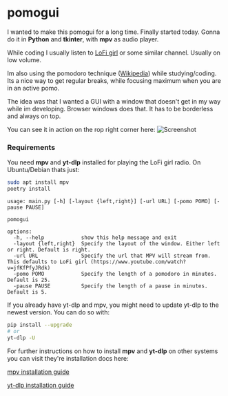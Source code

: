 # pomogui

I wanted to make this pomogui for a long time. Finally started today. Gonna do it in **Python** and **tkinter**, with **mpv** as audio player.

While coding I usually listen to [LoFi girl](https://www.youtube.com/watch?v=jfKfPfyJRdk) or some similar channel. Usually on low volume. 

Im also using the pomodoro technique ([Wikipedia](https://en.wikipedia.org/wiki/Pomodoro_Technique)) while studying/coding. Its a nice way to get regular breaks, while focusing maximum when you are in an active pomo. 

The idea was that I wanted a GUI with a window that doesn't get in my way while im developing. Browser windows does that. It has to be borderless and always on top.

You can see it in action on the rop right corner here:
![Screenshot](https://magnus.dahleide.com/pomogui_screenshot.png "pomogui in action")


### Requirements
You need **mpv** and **yt-dlp** installed for playing the LoFi girl radio. On Ubuntu/Debian thats just: 
```bash
sudo apt install mpv
poetry install
```

```console
usage: main.py [-h] [-layout {left,right}] [-url URL] [-pomo POMO] [-pause PAUSE]

pomogui

options:
  -h, --help            show this help message and exit
  -layout {left,right}  Specify the layout of the window. Either left or right. Default is right.
  -url URL              Specify the url that MPV will stream from. This defaults to LoFi girl (https://www.youtube.com/watch?v=jfKfPfyJRdk)
  -pomo POMO            Specify the length of a pomodoro in minutes. Default is 25.
  -pause PAUSE          Specify the length of a pause in minutes. Default is 5.
```
If you already have yt-dlp and mpv, you might need to update yt-dlp to the newest version. You can do so with:
```bash
pip install --upgrade 
# or
yt-dlp -U
```


For further instructions on how to install **mpv** and **yt-dlp** on other systems you can visit they're installation docs here:

[mpv installation guide](https://mpv.io/installation/)

[yt-dlp installation guide](https://github.com/yt-dlp/yt-dlp/wiki/Installation)
